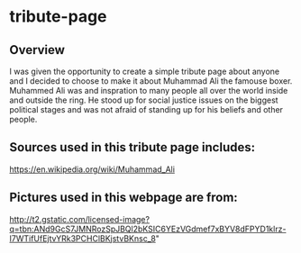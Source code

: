 # tribute-page

## Overview

I was given the opportunity to create a simple tribute page about anyone and I decided to choose to make it about Muhammad Ali the famouse boxer. Muhammed Ali was and inspration to many people all over the world inside and outside the ring. He stood up for social justice issues on the biggest political stages and was not afraid of standing up for his beliefs and other people.


## Sources used in this tribute page includes:
https://en.wikipedia.org/wiki/Muhammad_Ali

## Pictures used in this webpage are from:
http://t2.gstatic.com/licensed-image?q=tbn:ANd9GcS7JMNRozSpJBQl2bKSIC6YEzVGdmef7xBYV8dFPYD1klrz-I7WTifUfEjtvYRk3PCHClBKjstvBKnsc_8"


